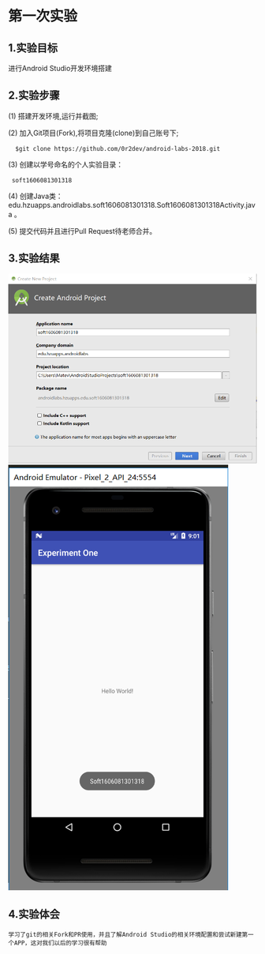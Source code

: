 # 第一次实验
 
## 1.实验目标
 进行Android Studio开发环境搭建
 
## 2.实验步骤
 (1) 搭建开发环境,运行并截图;
 
 (2) 加入Git项目(Fork),将项目克隆(clone)到自己账号下;
 
      $git clone https://github.com/0r2dev/android-labs-2018.git
      
 (3) 创建以学号命名的个人实验目录：
 
     soft1606081301318
      
     
 (4) 创建Java类：
 	 edu.hzuapps.androidlabs.soft1606081301318.Soft1606081301318Activity.java 。
 
 (5) 提交代码并且进行Pull Request待老师合并。
 
## 3.实验结果
 ![image_one](https://raw.githubusercontent.com/0r2dev/android-labs-2018/master/soft1606081301318/screenshot_one.png "截图一")
 ![image_two](https://raw.githubusercontent.com/0r2dev/android-labs-2018/master/soft1606081301318/screenshot_two.png "截图二")
## 4.实验体会
    学习了git的相关Fork和PR使用，并且了解Android Studio的相关环境配置和尝试新建第一个APP，这对我们以后的学习很有帮助

